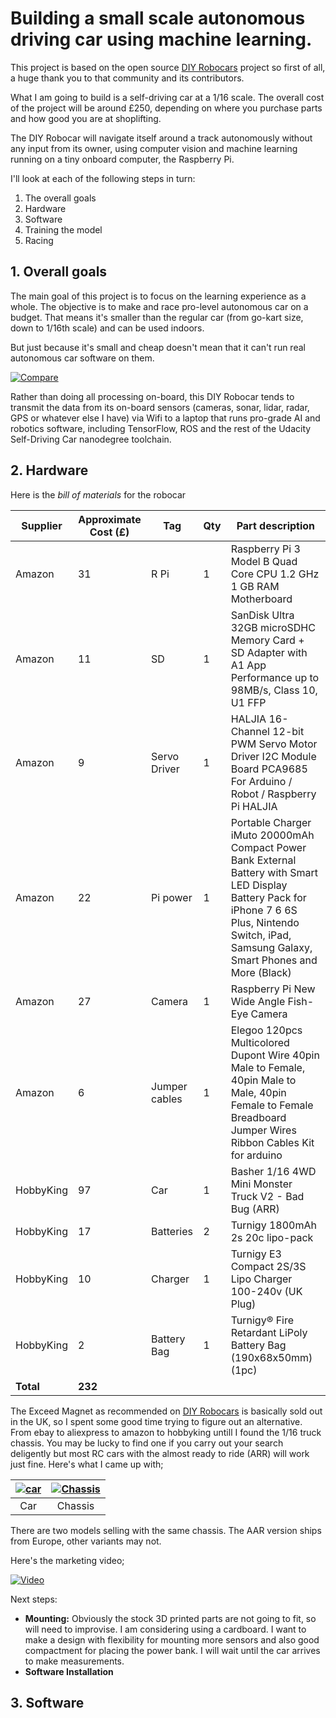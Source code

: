 
# Building a small scale autonomous driving car using machine learning. 

This project is based on the open source [DIY Robocars](https://diyrobocars.com/) project so first of all, a huge thank you to that community and its contributors.

What I am going to build is a self-driving car at a 1/16 scale. The overall cost of the project will be around £250, depending on where you purchase parts and how good you are at shoplifting.

The DIY Robocar will navigate itself around a track autonomously without any input from its owner, using computer vision and machine learning running on a tiny onboard computer, the Raspberry Pi.

I'll look at each of the following steps in turn:

1. The overall goals
2. Hardware
3. Software
4. Training the model
5. Racing

## 1. Overall goals

The main goal of this project is to focus on the learning experience as a whole. The objective is to make and race pro-level autonomous car on a budget. That means it's smaller than the regular car (from go-kart size, down to 1/16th scale) and can be used indoors.

But just because it's small and cheap doesn't mean that it can't run real autonomous car software on them. 

[![Compare](https://github.com/udohsolomon/Robocars/blob/master/Images/Robocar_compare.PNG)]()

Rather than doing all processing on-board, this DIY Robocar tends to transmit the data from its on-board sensors (cameras, sonar, lidar, radar, GPS or whatever else I have) via Wifi to a laptop that runs pro-grade AI and robotics software, including TensorFlow, ROS and the rest of the Udacity Self-Driving Car nanodegree toolchain.


## 2. Hardware

Here is the *bill of materials* for the robocar


| Supplier     | Approximate Cost (£) | Tag  | Qty | Part description                                                                                                                                                       |
|--------------|-------------|----------------|-----|------------------------------------------------------------------------------------------------------------------------------------------------------------------------|
| Amazon     | 31          | R Pi           | 1   | Raspberry Pi 3 Model B Quad Core CPU 1.2 GHz 1 GB RAM Motherboard                                                                                 |
| Amazon     | 11          | SD             | 1   | SanDisk Ultra 32GB microSDHC Memory Card + SD Adapter with A1 App Performance up to 98MB/s, Class 10, U1 FFP                                                                         |
| Amazon     |  9          | Servo Driver   | 1   | HALJIA 16-Channel 12-bit PWM Servo Motor Driver I2C Module Board PCA9685 For Arduino / Robot / Raspberry Pi HALJIA                                            |
| Amazon     | 22          | Pi power       | 1   | Portable Charger iMuto 20000mAh Compact Power Bank External Battery with Smart LED Display Battery Pack for iPhone 7 6 6S Plus, Nintendo Switch, iPad, Samsung Galaxy, Smart Phones and More (Black) |
| Amazon     | 27          | Camera         | 1   | Raspberry Pi New Wide Angle Fish-Eye Camera   |
| Amazon     |  6	   | Jumper cables  | 1   | Elegoo 120pcs Multicolored Dupont Wire 40pin Male to Female, 40pin Male to Male, 40pin Female to Female Breadboard Jumper Wires Ribbon Cables Kit for arduino      						|
| HobbyKing    | 97          | Car            | 1   | Basher 1/16 4WD Mini Monster Truck V2 - Bad Bug (ARR)                                                                                                                  |
| HobbyKing    | 17          | Batteries      | 2   | Turnigy 1800mAh 2s 20c lipo-pack 
| HobbyKing    | 10          | Charger        | 1   | Turnigy E3 Compact 2S/3S Lipo Charger 100-240v (UK Plug)         |
| HobbyKing    |  2          | Battery Bag    | 1   | Turnigy® Fire Retardant LiPoly Battery Bag (190x68x50mm) (1pc)  |
| **Total**   | **232**     |                |     |

The Exceed Magnet as recommended on [DIY Robocars](https://diyrobocars.com/) is basically sold out in the UK, so I spent some good time trying to figure out an alternative. From ebay to aliexpress to amazon to hobbyking untill I found the 1/16 truck chassis. You may be lucky to find one if you carry out your search deligently but most RC cars with the almost ready to ride (ARR) will work just fine.
Here's what I came up with;

|  [![car](https://github.com/udohsolomon/Robocars/blob/master/Images/Car1.jpg)]() |  [![Chassis](https://github.com/udohsolomon/Robocars/blob/master/Images/Chassis.jpg)]() | 
|:---:|:---:|
| Car | Chassis |

There are two models selling with the same chassis. The AAR version ships from Europe, other variants may not. 

Here's the marketing video;

[![Video](https://img.youtube.com/vi/GdtnAzs16lQ/0.jpg)](https://www.youtube.com/watch?v=GdtnAzs16lQ)

Next steps: 
- **Mounting:** Obviously the stock 3D printed parts are not going to fit, so will need to improvise. I am considering using a cardboard. I want to make a design with flexibility for mounting more sensors and also good compactment for placing the power bank. I will wait until the car arrives to make measurements. 
- **Software Installation**

## 3. Software









